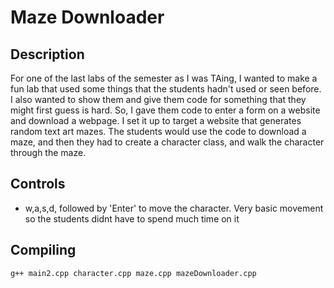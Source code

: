 # Maze Downloader

## Description
For one of the last labs of the semester as I was TAing, I wanted to make a fun lab that used some things that the students hadn't used or seen before. I also wanted to show them and give them code for something that they might first guess is hard. So, I gave them code to enter a form on a website and download a webpage. I set it up to target a website that generates random text art mazes. The students would use the code to download a maze, and then they had to create a character class, and walk the character through the maze.

## Controls
- w,a,s,d, followed by 'Enter' to move the character. Very basic movement so the students didnt have to spend much time on it

## Compiling
```sh
g++ main2.cpp character.cpp maze.cpp mazeDownloader.cpp
```
